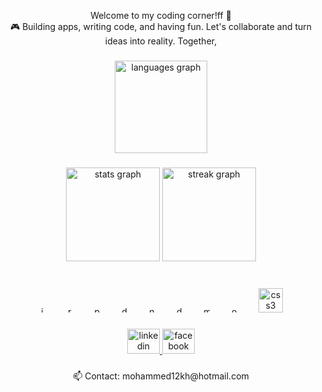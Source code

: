 <p align="center">Welcome to my coding corner!ff 🚀<br>🎮 Building apps, writing code, and having fun. Let's collaborate and turn ideas into reality. Together,</p>

###

<div align="center">
  <img src="https://github-readme-stats.vercel.app/api/top-langs?username=Mohammed12Khair&locale=en&hide_title=true&layout=compact&card_width=320&langs_count=6&theme=radical&hide_border=true&order=2" height="148" alt="languages graph"  />
</div>

###

<div align="center">
  <img src="https://github-readme-stats.vercel.app/api?username=Mohammed12Khair&hide_title=false&hide_rank=true&show_icons=true&include_all_commits=false&count_private=true&disable_animations=false&theme=radical&locale=en&hide_border=true&order=1" height="150" alt="stats graph"  />
  <img src="https://streak-stats.demolab.com?user=Mohammed12Khair&locale=en&mode=daily&theme=radical&hide_border=true&border_radius=5&order=3" height="150" alt="streak graph"  />
</div>

###

<br clear="both">

<div align="center">
  <img src="https://cdn.jsdelivr.net/gh/devicons/devicon/icons/javascript/javascript-original.svg" height="10" alt="javascript logo"  />
  <img width="26" />
  <img src="https://cdn.jsdelivr.net/gh/devicons/devicon/icons/react/react-original.svg" height="10" alt="react logo"  />
  <img width="26" />
  <img src="https://cdn.jsdelivr.net/gh/devicons/devicon/icons/python/python-original.svg" height="10" alt="python logo"  />
  <img width="26" />
  <img src="https://cdn.jsdelivr.net/gh/devicons/devicon/icons/django/django-plain.svg" height="10" alt="django logo"  />
  <img width="26" />
  <img src="https://cdn.jsdelivr.net/gh/devicons/devicon/icons/neo4j/neo4j-original.svg" height="10" alt="neo4j logo"  />
  <img width="26" />
  <img src="https://cdn.jsdelivr.net/gh/devicons/devicon/icons/docker/docker-original.svg" height="10" alt="docker logo"  />
  <img width="26" />
  <img src="https://cdn.jsdelivr.net/gh/devicons/devicon/icons/mongodb/mongodb-original.svg" height="10" alt="mongodb logo"  />
  <img width="26" />
  <img src="https://cdn.jsdelivr.net/gh/devicons/devicon/icons/oracle/oracle-original.svg" height="10" alt="oracle logo"  />
  <img width="26" />
 
  <img src="https://cdn.jsdelivr.net/gh/devicons/devicon/icons/css3/css3-original.svg" height="39" alt="css3 logo"  />
</div>

###

<div align="center">
  <a href="https://www.linkedin.com/in/mohammedkhairtarig/" target="_blank">
    <img src="https://raw.githubusercontent.com/maurodesouza/profile-readme-generator/master/src/assets/icons/social/linkedin/default.svg" width="52" height="40" alt="linkedin logo"  />
  </a>
  <a href="https://www.facebook.com/mohammedkhair.m/" target="_blank">
    <img src="https://raw.githubusercontent.com/maurodesouza/profile-readme-generator/master/src/assets/icons/social/facebook/default.svg" width="52" height="40" alt="facebook logo"  />
  </a>
</div>

###

<p align="center">📫 Contact: mohammed12kh@hotmail.com</p>

###
